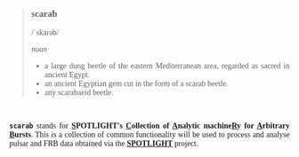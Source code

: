 <!--Just to prettify the display in my Markdown preview window.-->
<div style="font-family: JetBrainsMono Nerd Font">
<div align="justify">

> ### **scarab**
>
> /ˈskarəb/
>
> *noun*
> * a large dung beetle of the eastern Mediterranean area, regarded as sacred in ancient Egypt.
> * an ancient Egyptian gem cut in the form of a scarab beetle.
> * any scarabaeid beetle.

<br/>

**`scarab`** stands for **<u>S</u>POTLIGHT's <u>C</u>ollection of <u>A</u>nalytic machine<u>R</u>y for <u>A</u>rbitrary <u>B</u>ursts**. This is a collection of common functionality will be used to process and analyse pulsar and FRB data obtained via the [**SPOTLIGHT**][spotlight] project.

[spotlight]: https://nsmgmrt.ncra.tifr.res.in

</div>
</div>
